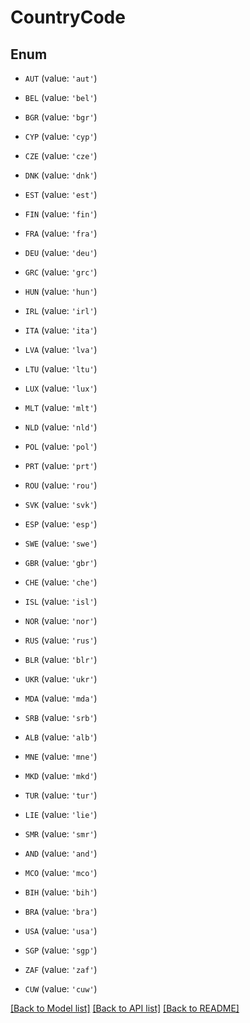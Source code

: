 # CountryCode


## Enum

* `AUT` (value: `'aut'`)

* `BEL` (value: `'bel'`)

* `BGR` (value: `'bgr'`)

* `CYP` (value: `'cyp'`)

* `CZE` (value: `'cze'`)

* `DNK` (value: `'dnk'`)

* `EST` (value: `'est'`)

* `FIN` (value: `'fin'`)

* `FRA` (value: `'fra'`)

* `DEU` (value: `'deu'`)

* `GRC` (value: `'grc'`)

* `HUN` (value: `'hun'`)

* `IRL` (value: `'irl'`)

* `ITA` (value: `'ita'`)

* `LVA` (value: `'lva'`)

* `LTU` (value: `'ltu'`)

* `LUX` (value: `'lux'`)

* `MLT` (value: `'mlt'`)

* `NLD` (value: `'nld'`)

* `POL` (value: `'pol'`)

* `PRT` (value: `'prt'`)

* `ROU` (value: `'rou'`)

* `SVK` (value: `'svk'`)

* `ESP` (value: `'esp'`)

* `SWE` (value: `'swe'`)

* `GBR` (value: `'gbr'`)

* `CHE` (value: `'che'`)

* `ISL` (value: `'isl'`)

* `NOR` (value: `'nor'`)

* `RUS` (value: `'rus'`)

* `BLR` (value: `'blr'`)

* `UKR` (value: `'ukr'`)

* `MDA` (value: `'mda'`)

* `SRB` (value: `'srb'`)

* `ALB` (value: `'alb'`)

* `MNE` (value: `'mne'`)

* `MKD` (value: `'mkd'`)

* `TUR` (value: `'tur'`)

* `LIE` (value: `'lie'`)

* `SMR` (value: `'smr'`)

* `AND` (value: `'and'`)

* `MCO` (value: `'mco'`)

* `BIH` (value: `'bih'`)

* `BRA` (value: `'bra'`)

* `USA` (value: `'usa'`)

* `SGP` (value: `'sgp'`)

* `ZAF` (value: `'zaf'`)

* `CUW` (value: `'cuw'`)

[[Back to Model list]](../README.md#documentation-for-models) [[Back to API list]](../README.md#documentation-for-api-endpoints) [[Back to README]](../README.md)


